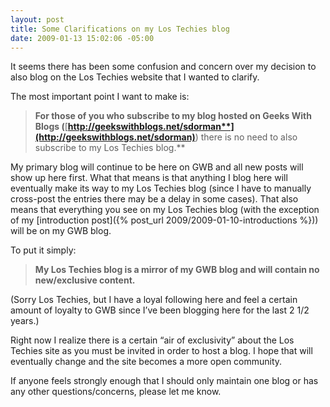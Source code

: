 ```yaml
---
layout: post
title: Some Clarifications on my Los Techies blog
date: 2009-01-13 15:02:06 -05:00
---
```


It seems there has been some confusion and concern over my decision to also blog on the Los Techies website that I wanted to clarify. 

The most important point I want to make is:

> **For those of you who subscribe to my blog hosted on Geeks With Blogs (**[**http://geekswithblogs.net/sdorman**](http://geekswithblogs.net/sdorman)**) there is no need to also subscribe to my Los Techies blog.**

My primary blog will continue to be here on GWB and all new posts will show up here first. What that means is that anything I blog here will eventually make its way to my Los Techies blog (since I have to manually cross-post the entries there may be a delay in some cases). That also means that everything you see on my Los Techies blog (with the exception of my [introduction post]({% post_url 2009/2009-01-10-introductions %})) will be on my GWB blog.

To put it simply:

> **My Los Techies blog is a mirror of my GWB blog and will contain no new/exclusive content.**

(Sorry Los Techies, but I have a loyal following here and feel a certain amount of loyalty to GWB since I’ve been blogging here for the last 2 1/2 years.)

Right now I realize there is a certain “air of exclusivity” about the Los Techies site as you must be invited in order to host a blog. I hope that will eventually change and the site becomes a more open community.

If anyone feels strongly enough that I should only maintain one blog or has any other questions/concerns, please let me know.

